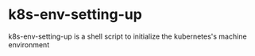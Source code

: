 # k8s-env-setting-up
k8s-env-setting-up is a shell script to initialize the kubernetes's machine environment
